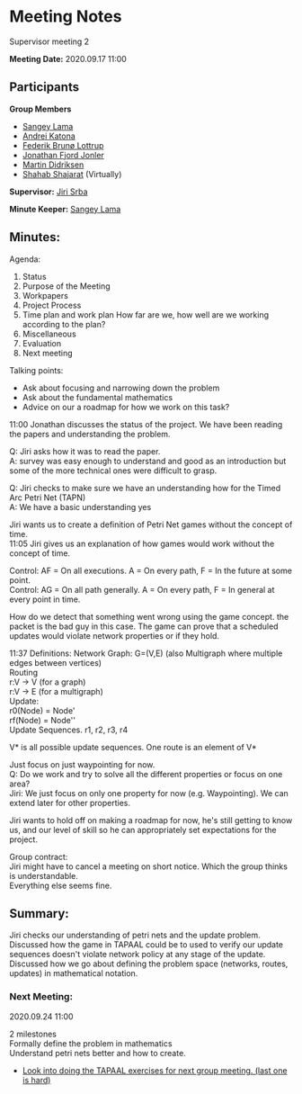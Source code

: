 # Meeting Notes

Supervisor meeting 2

**Meeting Date:** 2020.09.17 11:00

## Participants
**Group Members**
* [Sangey Lama](mailto:slama20@student.aau.dk)
* [Andrei Katona](mailto:akaton20@student.aau.dk)
* [Federik Brunø Lottrup](mailto:fbruna17@student.aau.dk)
* [Jonathan Fjord Jonler](mailto:jjanle17@student.aau.dk)
* [Martin Didriksen](mailto:mdidri15@student.aau.dk)
* [Shahab Shajarat](mailto:sshaja17@student.aau.dk) (Virtually)

**Supervisor:** [Jiri Srba](mailto:srba@cs.aau.dk)

**Minute Keeper:** [Sangey Lama](mailto:slama20@student.aau.dk)

## Minutes:

Agenda:
1. Status
2. Purpose of the Meeting
3. Workpapers
4. Project Process
  1. Time plan and work plan
  How far are we, how well are we working according to the plan?
5. Miscellaneous
6. Evaluation
7. Next meeting

Talking points:
* Ask about focusing and narrowing down the problem
* Ask about the fundamental mathematics
* Advice on our a roadmap for how we work on this task?

11:00
Jonathan discusses the status of the project.
We have been reading the papers and understanding the problem.  

Q: Jiri asks how it was to read the paper.  
A: survey was easy enough to understand and good as an introduction
but some of the more technical ones were difficult to grasp.

Q: Jiri checks to make sure we have an understanding how for the Timed Arc Petri Net (TAPN)  
A: We have a basic understanding yes

Jiri wants us to create a definition of Petri Net games without the concept of time.  
11:05 Jiri gives us an explanation of how games would work without the concept of time.


Control: AF = On all executions. A = On every path, F = In the future at some point.  
Control: AG = On all path generally. A = On every path, F = In general at every point in time.

How do we detect that something went wrong using the game concept. the packet is the bad guy in this
case. The game can prove that a scheduled updates would violate network properties or if they hold.

11:37
Definitions: Network Graph: G=(V,E)  (also Multigraph where multiple edges between vertices)  
Routing  
r:V -> V (for a graph)  
r:V -> E (for a multigraph)  
Update:  
r0(Node) = Node'  
rf(Node) = Node''  
Update Sequences. r1, r2, r3, r4


V* is all possible update sequences. One route is an element of V*

Just focus on just waypointing for now.  
Q: Do we work and try to solve all the different properties or focus on one area?  
Jiri: We just focus on only one property for now (e.g. Waypointing).
We can extend later for other properties.

Jiri wants to hold off on making a roadmap for now, he's still getting to know us, and our level of skill so
he can appropriately set expectations for the project.

Group contract:  
Jiri might have to cancel a meeting on short notice. Which the group thinks is understandable.  
Everything else seems fine.

## Summary:
Jiri checks our understanding of petri nets and the update problem.  
Discussed how the game in TAPAAL could be to used to verify our update sequences doesn't violate
network policy at any stage of the update.  
Discussed how we go about defining the problem space (networks, routes, updates) in mathematical notation.


### Next Meeting:
2020.09.24 11:00

2 milestones  
Formally define the problem in mathematics  
Understand petri nets better and how to create.
* [Look into doing the TAPAAL exercises for next group meeting. (last one is hard)](https://download.tapaal.net/fileadmin/download/resources/tapaal-exercises.pdf)
